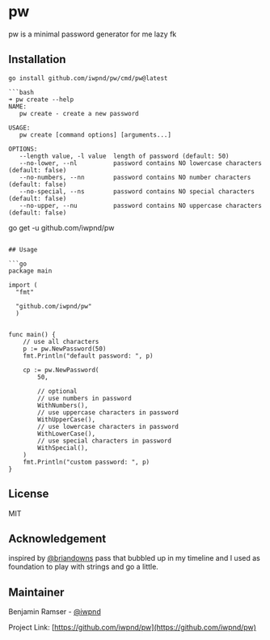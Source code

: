 # pw

pw is a minimal password generator for me lazy fk

## Installation

```
go install github.com/iwpnd/pw/cmd/pw@latest

```bash
➜ pw create --help
NAME:
   pw create - create a new password

USAGE:
   pw create [command options] [arguments...]

OPTIONS:
   --length value, -l value  length of password (default: 50)
   --no-lower, --nl          password contains NO lowercase characters (default: false)
   --no-numbers, --nn        password contains NO number characters (default: false)
   --no-special, --ns        password contains NO special characters (default: false)
   --no-upper, --nu          password contains NO uppercase characters (default: false)
```

go get -u github.com/iwpnd/pw
```

## Usage

```go
package main

import (
  "fmt"

  "github.com/iwpnd/pw"
  )


func main() {
    // use all characters
    p := pw.NewPassword(50)
    fmt.Println("default password: ", p)

    cp := pw.NewPassword(
        50,

        // optional
        // use numbers in password
        WithNumbers(),
        // use uppercase characters in password
        WithUpperCase(),
        // use lowercase characters in password
        WithLowerCase(),
        // use special characters in password
        WithSpecial(),
    )
    fmt.Println("custom password: ", p)
}
```

## License

MIT

## Acknowledgement

inspired by [@briandowns](https://github.com/briandowns) pass that bubbled up in my timeline and I used as foundation to play with strings and go a little.

## Maintainer

Benjamin Ramser - [@iwpnd](https://github.com/iwpnd)

Project Link: [https://github.com/iwpnd/pw](https://github.com/iwpnd/pw)
